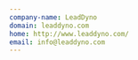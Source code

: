 ```yaml
---
company-name: LeadDyno
domain: leaddyno.com
home: http://www.leaddyno.com/
email: info@leaddyno.com
---
```




